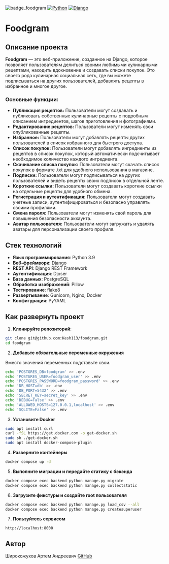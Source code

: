 ![badge_foodgram](https://github.com/kesh113/foodgram/actions/workflows/main.yml/badge.svg)
[![Python](https://img.shields.io/badge/Python-3.9+-blue.svg)](https://www.python.org/)
[![Django](https://img.shields.io/badge/Django-3.2+-green.svg)](https://www.djangoproject.com/)

# Foodgram

## Описание проекта

**Foodgram** — это веб-приложение, созданное на Django, которое позволяет пользователям делиться своими любимыми кулинарными рецептами, находить вдохновение и создавать списки покупок. Это своего рода кулинарная социальная сеть, где вы можете подписываться на других пользователей, добавлять рецепты в избранное и многое другое.

### Основные функции:

*   **Публикация рецептов:** Пользователи могут создавать и публиковать собственные кулинарные рецепты с подробным описанием ингредиентов, шагов приготовления и фотографиями.
*   **Редактирование рецептов:** Пользователи могут изменять свои опубликованные рецепты.
*   **Избранное:** Пользователи могут добавлять рецепты других пользователей в список избранного для быстрого доступа.
*   **Список покупок:** Пользователи могут добавлять ингредиенты из рецептов в список покупок, который автоматически подсчитывает необходимое количество каждого ингредиента.
*   **Скачивание списка покупок:** Пользователи могут скачать список покупок в формате .txt для удобного использования в магазине.
*   **Подписки:** Пользователи могут подписываться на других пользователей и видеть рецепты своих подписок в отдельной ленте.
*   **Короткие ссылки:** Пользователи могут создавать короткие ссылки на отдельные рецепты для удобного обмена.
*   **Регистрация и аутентификация:** Пользователи могут создавать учетные записи, аутентифицироваться и безопасно управлять своими профилями.
*   **Смена пароля:** Пользователи могут изменять свой пароль для повышения безопасности аккаунта.
*   **Аватар пользователя:** Пользователи могут загружать и удалять аватары для персонализации своего профиля.

## Стек технологий

- **Язык программирования**: Python 3.9
- **Веб-фреймворк**: Django
- **REST API**: Django REST Framework
- **Аутентификация**: Djoser
- **База данных**: PostgreSQL
- **Обработка изображений**: Pillow
- **Тестирование**: flake8
- **Развертывание**: Gunicorn, Nginx, Docker
- **Конфигурация**: PyYAML

## Как развернуть проект

1. **Клонируйте репозиторий**:

```bash
git clone git@github.com:Kesh113/foodgram.git
cd foodgram
```

2. **Добавьте обязательные переменные окружения**

Вместо значений переменных подставьте свои.

```bash
echo 'POSTGRES_DB=foodgram' >> .env
echo 'POSTGRES_USER=foodgram_user' >> .env
echo 'POSTGRES_PASSWORD=foodgram_password' >> .env
echo 'DB_HOST=db' >> .env
echo 'DB_PORT=5432' >> .env
echo 'SECRET_KEY=secret_key' >> .env
echo 'DEBUG=False' >> .env
echo 'ALLOWED_HOSTS=127.0.0.1,localhost' >> .env
echo 'SQLITE=False' >> .env
```

3. **Установите Docker**

```bash
sudo apt install curl
curl -fSL https://get.docker.com -o get-docker.sh
sudo sh ./get-docker.sh
sudo apt install docker-compose-plugin 
```

4. **Разверните контейнеры**

```bash
docker compose up -d
```

5. **Выполните миграции и передайте статику с бэкэнда**

```bash
docker compose exec backend python manage.py migrate
docker compose exec backend python manage.py collectstatic
```

6. **Загрузите фикстуры и создайте root пользователя**

```bash
docker compose exec backend python manage.py load_csv --all
docker compose exec backend python manage.py createsuperuser
```

7. **Пользуйтесь сервисом**

```url
http://localhost:8000
```


## Автор

Широкожухов Артем Андреевич
[GitHub](https://github.com/Kesh113)